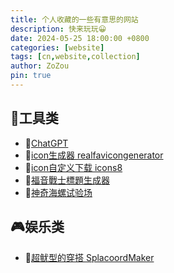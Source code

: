 ```yaml
---
title: 个人收藏的一些有意思的网站
description: 快来玩玩😀
date: 2024-05-25 18:00:00 +0800
categories: [website]
tags: [cn,website,collection]
author: ZoZou
pin: true
---
```


## 🔧工具类

- 🤖[ChatGPT](https://chatgpt.com/)
- 📏[icon生成器 realfavicongenerator](https://realfavicongenerator.net/)
- 🧩[icon自定义下载 icons8](https://icons8.com/)
- 🎴[福音戰士標題生成器](https://lab.magiconch.com/eva-title/)
- 🐚[神奇海螺试验场](https://lab.magiconch.com/)

## 🎮娱乐类

- 🦑[超鱿型的穿搭 SplacoordMaker](https://splacoordmaker.app/)
